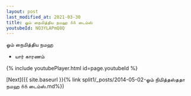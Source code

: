 ```yaml
---
layout: post
last_modified_at: 2021-03-30
title: ஓம் நைமித்திய நமஹ ௧௧ டைம்ஸ்
youtubeId: NO3YLAPmQ8Q
---
```

 
 
 ஓம் நைமித்திய நமஹ  
 
 -  யார் காரணம் 
 
  
 
  
 
 
 
 
 
 


{% include youtubePlayer.html id=page.youtubeId %}
 
[Next]({{ site.baseurl }}{% link  split1/_posts/2014-05-02-ஓம் நிமித்தஸ்ததா நமஹ ௧௧ டைம்ஸ்.md%})
 
